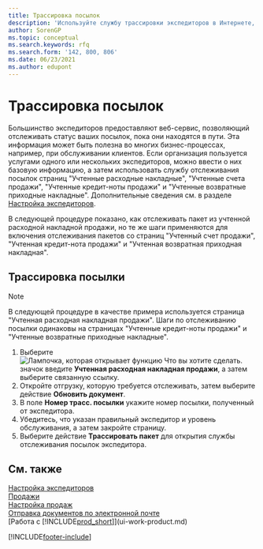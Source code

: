 ```yaml
---
title: Трассировка посылок
description: 'Используйте службу трассировки экспедиторов в Интернете, чтобы отслеживать посылки и следить за ходом доставки.'
author: SorenGP
ms.topic: conceptual
ms.search.keywords: rfq
ms.search.form: '142, 800, 806'
ms.date: 06/23/2021
ms.author: edupont
---
```

# <a name="track-packages"></a><a name="track-packages"></a>Трассировка посылок
Большинство экспедиторов предоставляют веб-сервис, позволяющий отслеживать статус ваших посылок, пока они находятся в пути. Эта информация может быть полезна во многих бизнес-процессах, например, при обслуживании клиентов. Если организация пользуется услугами одного или нескольких экспедиторов, можно ввести о них базовую информацию, а затем использовать службу отслеживания посылок страниц "Учтенные расходные накладные", "Учтенные счета продажи", "Учтенные кредит-ноты продажи" и "Учтенные возвратные приходные накладные". Дополнительные сведения см. в разделе [Настройка экспедиторов](sales-how-to-set-up-shipping-agents.md). 

В следующей процедуре показано, как отслеживать пакет из учтенной расходной накладной продажи, но те же шаги применяются для включения отслеживания пакетов со страниц "Учтенный счет продажи", "Учтенная кредит-нота продажи" и "Учтенная возвратная приходная накладная".  

## <a name="to-track-a-package"></a><a name="to-track-a-package"></a>Трассировка посылки

> [!NOTE]
> В следующей процедуре в качестве примера используется страница "Учтенная расходная накладная продажи". Шаги по отслеживанию посылки одинаковы на страницах "Учтенные кредит-ноты продажи" и "Учтенные возвратные приходные накладные".

1. Выберите ![Лампочка, которая открывает функцию Что вы хотите сделать.](media/ui-search/search_small.png "Что вы хотите сделать") значок введите **Учтенная расходная накладная продажи**, а затем выберите связанную ссылку.
2. Откройте отгрузку, которую требуется отслеживать, затем выберите действие **Обновить документ**.
3. В поле **Номер трасс. посылки** укажите номер посылки, полученный от экспедитора. 
4. Убедитесь, что указан правильный экспедитор и уровень обслуживания, а затем закройте страницу.
5. Выберите действие **Трассировать пакет** для открытия службы отслеживания посылок экспедитора.

## <a name="see-also"></a><a name="see-also"></a>См. также

[Настройка экспедиторов](sales-how-to-set-up-shipping-agents.md)  
[Продажи](sales-manage-sales.md)  
[Настройка продаж](sales-setup-sales.md)  
[Отправка документов по электронной почте](ui-how-send-documents-email.md)  
[Работа с [!INCLUDE[prod_short](includes/prod_short.md)]](ui-work-product.md)


[!INCLUDE[footer-include](includes/footer-banner.md)]
